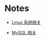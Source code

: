 # Notes

- [Linux 系统相关](https://github.com/1874yin/Notes/blob/master/notes/%E7%9B%AE%E5%BD%95-Linux%20%E7%B3%BB%E7%BB%9F%E7%9B%B8%E5%85%B3.md)

- [MySQL 相关](https://github.com/1874yin/Notes/blob/master/notes/%E7%9B%AE%E5%BD%95-MySQL%20%E7%9B%B8%E5%85%B3.md)
